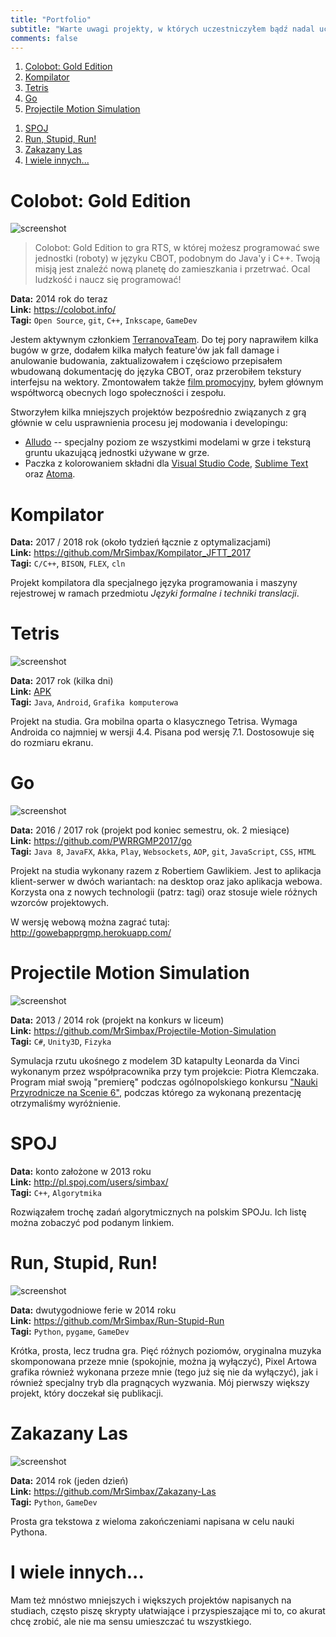 ```yaml
---
title: "Portfolio"
subtitle: "Warte uwagi projekty, w których uczestniczyłem bądź nadal uczestniczę, niektóre całkowicie moje"
comments: false
---
```


1. [Colobot: Gold Edition](#colobot-gold-edition)
1. [Kompilator](#kompilator)
1. [Tetris](#tetris)
1. [Go](#go)
1. [Projectile Motion Simulation](#projectile-motion-simulation)
<!--1. [Fast Imgur Screenshooter](#fast-imgur-screenshooter)-->
1. [SPOJ](#spoj)
1. [Run, Stupid, Run!](#run-stupid-run)
1. [Zakazany Las](#zakazany-las)
1. [I wiele innych...](#i-wiele-innych)

# Colobot: Gold Edition #

![screenshot](/img/portfolio/colobot.png)

> Colobot: Gold Edition to gra RTS, w której możesz programować swe jednostki (roboty) w języku CBOT, podobnym do Java'y i C++. Twoją misją jest znaleźć nową planetę do zamieszkania i przetrwać. Ocal ludzkość i naucz się programować!

**Data:** 2014 rok do teraz  
**Link:** https://colobot.info/  
**Tagi:** `Open Source`, `git`, `C++`, `Inkscape`, `GameDev`

Jestem aktywnym członkiem [TerranovaTeam](https://colobot.info/pl/terranovateam/). Do tej pory naprawiłem kilka bugów w grze, dodałem kilka małych feature'ów jak fall damage i anulowanie budowania, zaktualizowałem i częściowo przepisałem wbudowaną dokumentację do języka CBOT, oraz przerobiłem tekstury interfejsu na wektory. Zmontowałem także [film promocyjny](https://www.youtube.com/watch?v=z67XZ155b6g), byłem głównym współtworcą obecnych logo społeczności i zespołu.

Stworzyłem kilka mniejszych projektów bezpośrednio związanych z grą głównie w celu usprawnienia procesu jej modowania i developingu:

* [Alludo](https://github.com/MrSimbax/colobot-alludo) -- specjalny poziom ze wszystkimi modelami w grze i teksturą gruntu ukazującą jednostki używane w grze.
* Paczka z kolorowaniem składni dla [Visual Studio Code](https://marketplace.visualstudio.com/items?itemName=Simbax.colobot-extension), [Sublime Text](https://github.com/MrSimbax/sublime-colobot-syntax) oraz [Atoma](https://github.com/MrSimbax/colobot-development-pack).

# Kompilator #

**Data:** 2017 / 2018 rok (około tydzień łącznie z optymalizacjami)  
**Link:** https://github.com/MrSimbax/Kompilator_JFTT_2017  
**Tagi:** `C/C++`, `BISON`, `FLEX`, `cln`

Projekt kompilatora dla specjalnego języka programowania i maszyny rejestrowej w ramach przedmiotu _Języki formalne i techniki translacji_.

# Tetris #

![screenshot](/img/portfolio/tetris.png)

**Data:** 2017 rok (kilka dni)  
**Link:** [APK](https://www.dropbox.com/s/rh92fu8no5txnee/info.simbax.tetris_v3.apk)  
**Tagi:** `Java`, `Android`, `Grafika komputerowa`

Projekt na studia. Gra mobilna oparta o klasycznego Tetrisa. Wymaga Androida co najmniej w wersji 4.4. Pisana pod wersję 7.1. Dostosowuje się do rozmiaru ekranu.

# Go #

![screenshot](/img/portfolio/gowebapp.png)

**Data:** 2016 / 2017 rok (projekt pod koniec semestru, ok. 2 miesiące)  
**Link:** https://github.com/PWRRGMP2017/go  
**Tagi:** `Java 8`, `JavaFX`, `Akka`, `Play`, `Websockets`, `AOP`, `git`, `JavaScript`, `CSS`, `HTML`

Projekt na studia wykonany razem z Robertiem Gawlikiem. Jest to aplikacja klient-serwer w dwóch wariantach: na desktop oraz jako aplikacja webowa. Korzysta ona z nowych technologii (patrz: tagi) oraz stosuje wiele różnych wzorców projektowych.

W wersję webową można zagrać tutaj: http://gowebapprgmp.herokuapp.com/

# Projectile Motion Simulation #

![screenshot](/img/portfolio/projectile-motion-simulation.png)

**Data:** 2013 / 2014 rok (projekt na konkurs w liceum)  
**Link:** https://github.com/MrSimbax/Projectile-Motion-Simulation  
**Tagi:** `C#`, `Unity3D`, `Fizyka`

Symulacja rzutu ukośnego z modelem 3D katapulty Leonarda da Vinci wykonanym przez współpracownika przy tym projekcie: Piotra Klemczaka. Program miał swoją "premierę" podczas ogólnopolskiego konkursu ["Nauki Przyrodnicze na Scenie 6"](http://www.staff.amu.edu.pl/~fizscena/SOS6raport.htm), podczas którego za wykonaną prezentację otrzymaliśmy wyróżnienie.

<!--
# Fast Imgur Screenshooter #

**Data:** 2014 rok (1-2 dni)  
**Link:** https://github.com/MrSimbax/fast-imgur-screenshooter  
**Tagi:** `Linux`, `Python`

Skrypt stworzony specjalnie pod moje potrzeby na Linuxie, gdyż zabrakło mi porządnej aplikacji do robienia screenshotów i mogącej jednocześnie uploadować je na Imgura z *logowaniem na konto*.
-->

# SPOJ #

**Data:** konto założone w 2013 roku  
**Link:** http://pl.spoj.com/users/simbax/  
**Tagi:** `C++`, `Algorytmika`

Rozwiązałem trochę zadań algorytmicznych na polskim SPOJu. Ich listę można zobaczyć pod podanym linkiem.

# Run, Stupid, Run! #

![screenshot](/img/portfolio/run-stupid-run.png)

**Data:** dwutygodniowe ferie w 2014 roku  
**Link:** https://github.com/MrSimbax/Run-Stupid-Run  
**Tagi:** `Python`, `pygame`, `GameDev`

Krótka, prosta, lecz trudna gra. Pięć różnych poziomów, oryginalna muzyka skomponowana przeze mnie (spokojnie, można ją wyłączyć), Pixel Artowa grafika również wykonana przeze mnie (tego już się nie da wyłączyć), jak i również specjalny tryb dla pragnących wyzwania. Mój pierwszy większy projekt, który doczekał się publikacji.

# Zakazany Las #

![screenshot](/img/portfolio/zakazany-las.png)

**Data:** 2014 rok (jeden dzień)  
**Link:** https://github.com/MrSimbax/Zakazany-Las  
**Tagi:** `Python`, `GameDev`

Prosta gra tekstowa z wieloma zakończeniami napisana w celu nauki Pythona.

# I wiele innych... #

Mam też mnóstwo mniejszych i większych projektów napisanych na studiach, często piszę skrypty ułatwiające i przyspieszające mi to, co akurat chcę zrobić, ale nie ma sensu umieszczać tu wszystkiego.